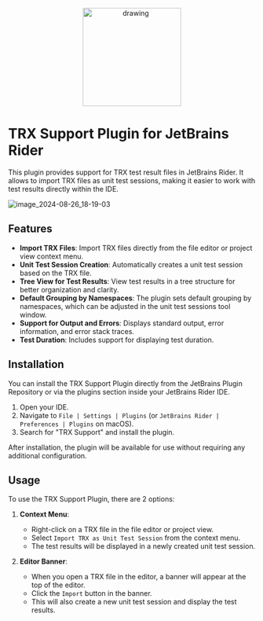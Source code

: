 <p align="center">
<img src="https://github.com/artem3605/TrxPlugin/blob/main/src/rider/main/resources/META-INF/pluginIcon.svg" alt="drawing" width="200"/>
</p>

# TRX Support Plugin for JetBrains Rider

This plugin provides support for TRX test result files in JetBrains Rider. It allows to import TRX files as unit test sessions, making it easier to work with test results directly within the IDE.

![image_2024-08-26_18-19-03](https://github.com/user-attachments/assets/bb7d4ec6-31e3-48ac-9024-fd2a29ad3c61)

## Features

- **Import TRX Files**: Import TRX files directly from the file editor or project view context menu.
- **Unit Test Session Creation**: Automatically creates a unit test session based on the TRX file.
- **Tree View for Test Results**: View test results in a tree structure for better organization and clarity.
- **Default Grouping by Namespaces**: The plugin sets default grouping by namespaces, which can be adjusted in the unit test sessions tool window.
- **Support for Output and Errors**: Displays standard output, error information, and error stack traces.
- **Test Duration**: Includes support for displaying test duration.

## Installation

You can install the TRX Support Plugin directly from the JetBrains Plugin Repository or via the plugins section inside your JetBrains Rider IDE.

1. Open your IDE.
2. Navigate to `File | Settings | Plugins` (or `JetBrains Rider | Preferences | Plugins` on macOS).
3. Search for "TRX Support" and install the plugin.

After installation, the plugin will be available for use without requiring any additional configuration.

## Usage

To use the TRX Support Plugin, there are 2 options:

1. **Context Menu**:
   - Right-click on a TRX file in the file editor or project view.
   - Select `Import TRX as Unit Test Session` from the context menu.
   - The test results will be displayed in a newly created unit test session.

2. **Editor Banner**:
   - When you open a TRX file in the editor, a banner will appear at the top of the editor.
   - Click the `Import` button in the banner.
   - This will also create a new unit test session and display the test results.
